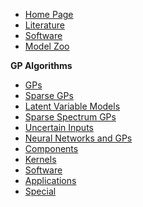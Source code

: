 <!-- _sidebar.md -->

* [Home Page](README.md)
* [Literature](literature.md)
* [Software](software.md)
* [Model Zoo](model_zoo.md)

**GP Algorithms**

  * [GPs](literature/gps.md)
  * [Sparse GPs](literature/sparse_gps.md)
  * [Latent Variable Models](literature/latent_variable.md)
  * [Sparse Spectrum GPs](literature/fourier.md)
  * [Uncertain Inputs](literature/uncertain_inputs.md)
  * [Neural Networks and GPs](literature/neural_networks.md)
  * [Components](literature/components.md)
  * [Kernels](literature/kernels.md)
  * [Software](literature/software.md)
  * [Applications](literature/applications.md)
  * [Special](literature/special.md)
